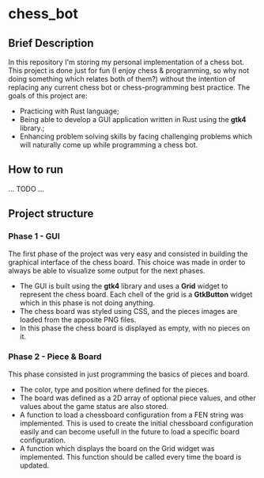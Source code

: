 # chess_bot
## Brief Description
In this repository I'm storing my personal implementation of a chess bot.
This project is done just for fun (I enjoy chess & programming, so why not doing something which relates both of them?) without the intention of replacing any current chess bot or chess-programming best practice.
The goals of this project are:
- Practicing with Rust language;
- Being able to develop a GUI application written in Rust using the **gtk4** library.;
- Enhancing problem solving skills by facing challenging problems which will naturally come up while programming a chess bot.

## How to run
... TODO ...

## Project structure
### Phase 1 - GUI
The first phase of the project was very easy and consisted in building the graphical interface of the chess board. This choice was made in order to always be able to visualize some output for the next phases.
- The GUI is built using the **gtk4** library and uses a **Grid** widget to represent the chess board. Each chell of the grid is a **GtkButton** widget which in this phase is not doing anything.
- The chess board was styled using CSS, and the pieces images are loaded from the apposite PNG files.
- In this phase the chess board is displayed as empty, with no pieces on it.

### Phase 2 - Piece & Board
This phase consisted in just programming the basics of pieces and board.
- The color, type and position where defined for the pieces.
- The board was defined as a 2D array of optional piece values, and other values about the game status are also stored.
- A function to load a chessboard configuration from a FEN string was implemented. This is used to create the initial chessboard configuration easily and can become usefull in the future to load a specific board configuration.
- A function which displays the board on the Grid widget was implemented. This function should be called every time the board is updated.